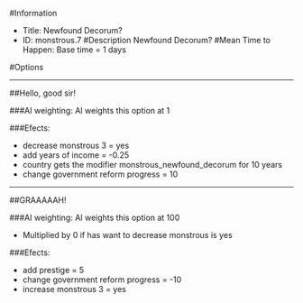 #Information
 - Title: Newfound Decorum?
 - ID: monstrous.7
#Description
Newfound Decorum?
#Mean Time to Happen:
Base time = 1 days

#Options

___
##Hello, good sir!

###AI weighting:
AI weights this option at 1


###Efects:<ul><li>decrease monstrous 3 = yes</li><li>add years of income = -0.25</li><li>country gets the modifier monstrous_newfound_decorum for 10 years</li><li>change government reform progress = 10</li></ul>

___
##GRAAAAAH!

###AI weighting:
AI weights this option at 100
 - Multiplied by 0 if has want to decrease monstrous is yes


###Efects:<ul><li>add prestige = 5</li><li>change government reform progress = -10</li><li>increase monstrous 3 = yes</li></ul>
